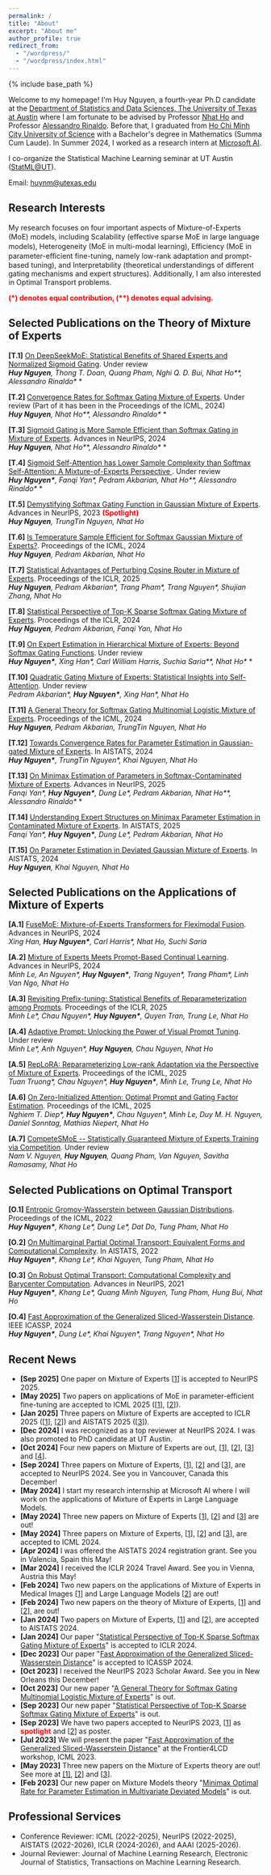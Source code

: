 ```yaml
---
permalink: /
title: "About"
excerpt: "About me"
author_profile: true
redirect_from: 
  - "/wordpress/"
  - "/wordpress/index.html"
---
```


{% include base_path %}

   
Welcome to my homepage! I'm Huy Nguyen, a fourth-year Ph.D candidate at the [Department of Statistics and Data Sciences, The University of Texas at Austin](https://stat.utexas.edu/) where I am fortunate to be advised by Professor [Nhat Ho](https://nhatptnk8912.github.io/) and Professor [Alessandro Rinaldo](https://arinaldo.github.io/). Before that, I graduated from [Ho Chi Minh City University of Science](https://en.hcmus.edu.vn/) with a Bachelor's degree in Mathematics (Summa Cum Laude). In Summer 2024, I worked as a research intern at [Microsoft AI](https://www.microsoft.com/en-us/ai). 

I co-organize the Statistical Machine Learning seminar at UT Austin ([StatML@UT](https://sites.google.com/view/statmlut/people?authuser=0)).

Email: huynm@utexas.edu
## Research Interests 
My research focuses on four important aspects of Mixture-of-Experts (MoE) models, including Scalability (eﬀective sparse MoE in large language models), Heterogeneity (MoE in multi-modal learning),
Eﬃciency (MoE in parameter-eﬃcient fine-tuning, namely low-rank adaptation and prompt-based tuning), and Interpretability (theoretical understandings of different gating mechanisms and expert structures).
Additionally, I am also interested in Optimal Transport problems.

<span style="color:red"> **(\*) denotes equal contribution, (\**) denotes equal advising.** </span> <br/>

## Selected Publications on the Theory of Mixture of Experts

**[T.1]** [On DeepSeekMoE: Statistical Benefits of Shared Experts and Normalized Sigmoid Gating](https://arxiv.org/abs/2505.10860). Under review <br/>
*__Huy Nguyen__, Thong T. Doan, Quang Pham, Nghi Q. D. Bui, Nhat Ho\*\*, Alessandro Rinaldo\** *<br/>

**[T.2]** [Convergence Rates for Softmax Gating Mixture of Experts](https://arxiv.org/abs/2503.03213). Under review (Part of it has been in the Proceedings of the ICML, 2024) <br/>
*__Huy Nguyen__, Nhat Ho\*\*, Alessandro Rinaldo\** *<br/>

**[T.3]** [Sigmoid Gating is More Sample Efficient than Softmax Gating in Mixture of Experts](https://arxiv.org/abs/2405.13997). Advances in NeurIPS, 2024 <br/>
*__Huy Nguyen__, Nhat Ho\*\*, Alessandro Rinaldo\** *<br/>

**[T.4]** [Sigmoid Self-Attention has Lower Sample Complexity than Softmax Self-Attention: A Mixture-of-Experts Perspective
](https://www.arxiv.org/abs/2502.00281). Under review <br/>
*__Huy Nguyen\*__, Fanqi Yan\*, Pedram Akbarian, Nhat Ho\*\*, Alessandro Rinaldo\** *<br/>

**[T.5]** [Demystifying Softmax Gating Function in Gaussian Mixture of Experts](https://arxiv.org/abs/2305.03288). Advances in NeurIPS, 2023  <span style="color:red"> **(Spotlight)** </span> <br/>
*__Huy Nguyen__, TrungTin Nguyen, Nhat Ho*<br/>

**[T.6]** [Is Temperature Sample Efficient for Softmax Gaussian Mixture of Experts?](https://arxiv.org/abs/2401.13875). Proceedings of the ICML, 2024 <br/> 
*__Huy Nguyen__, Pedram Akbarian, Nhat Ho*<br/>

**[T.7]** [Statistical Advantages of Perturbing Cosine Router in Mixture of Experts](https://arxiv.org/abs/2405.14131). Proceedings of the ICLR, 2025 <br/>
*__Huy Nguyen__, Pedram Akbarian\*, Trang Pham\*, Trang Nguyen\*, Shujian Zhang, Nhat Ho*<br/>

**[T.8]** [Statistical Perspective of Top-K Sparse Softmax Gating Mixture of Experts](https://arxiv.org/abs/2309.13850). Proceedings of the ICLR, 2024 <br/>
*__Huy Nguyen__, Pedram Akbarian, Fanqi Yan, Nhat Ho*<br/>

**[T.9]** [On Expert Estimation in Hierarchical Mixture of Experts: Beyond Softmax Gating Functions](https://arxiv.org/abs/2410.02935). Under review <br/>
*__Huy Nguyen\*__, Xing Han\*, Carl William Harris, Suchia Saria\*\*, Nhat Ho\** *<br/>

**[T.10]** [Quadratic Gating Mixture of Experts: Statistical Insights into Self-Attention](https://arxiv.org/abs/2410.11222). Under review <br/>
*Pedram Akbarian\*, __Huy Nguyen\*__,  Xing Han\*, Nhat Ho*<br/>

**[T.11]** [A General Theory for Softmax Gating Multinomial Logistic Mixture of Experts](https://arxiv.org/abs/2310.14188). Proceedings of the ICML, 2024 <br/>
*__Huy Nguyen__, Pedram Akbarian, TrungTin Nguyen, Nhat Ho*<br/>

**[T.12]** [Towards Convergence Rates for Parameter Estimation in Gaussian-gated Mixture of Experts](https://arxiv.org/abs/2305.07572). In AISTATS, 2024 <br/>
*__Huy Nguyen\*__, TrungTin Nguyen\*, Khai Nguyen, Nhat Ho*<br/>

**[T.13]** [On Minimax Estimation of Parameters in Softmax-Contaminated Mixture of Experts](https://arxiv.org/abs/2505.18455). Advances in NeurIPS, 2025 <br/>
*Fanqi Yan\*, __Huy Nguyen\*__, Dung Le\*, Pedram Akbarian, Nhat Ho\*\*, Alessandro Rinaldo\** *<br/>

**[T.14]** [Understanding Expert Structures on Minimax Parameter Estimation in Contaminated Mixture of Experts](https://arxiv.org/abs/2410.12258). In AISTATS, 2025 <br/>
*Fanqi Yan\*, __Huy Nguyen\*__, Dung Le\*, Pedram Akbarian, Nhat Ho*<br/>

**[T.15]** [On Parameter Estimation in Deviated Gaussian Mixture of Experts](https://arxiv.org/abs/2402.05220). In AISTATS, 2024 <br/>
*__Huy Nguyen__, Khai Nguyen, Nhat Ho*<br/>


## Selected Publications on the Applications of Mixture of Experts
**[A.1]** [FuseMoE: Mixture-of-Experts Transformers for Fleximodal Fusion](https://arxiv.org/abs/2402.03226). Advances in NeurIPS, 2024 <br/>
*Xing Han, __Huy Nguyen\*__, Carl Harris\*, Nhat Ho, Suchi Saria*<br/>

**[A.2]** [Mixture of Experts Meets Prompt-Based Continual Learning](https://arxiv.org/abs/2405.14124). Advances in NeurIPS, 2024 <br/>
*Minh Le, An Nguyen\*, __Huy Nguyen\*__, Trang Nguyen\*, Trang Pham\*, Linh Van Ngo, Nhat Ho*<br/>

**[A.3]** [Revisiting Prefix-tuning: Statistical Benefits of Reparameterization among Prompts](https://arxiv.org/abs/2410.02200). Proceedings of the ICLR, 2025 <br/>
*Minh Le\*, Chau Nguyen\*, __Huy Nguyen\*__, Quyen Tran, Trung Le, Nhat Ho*<br/>

**[A.4]** [Adaptive Prompt: Unlocking the Power of Visual Prompt Tuning](https://arxiv.org/abs/2501.18936). Under review <br/>
*Minh Le\*, Anh Nguyen\*, __Huy Nguyen__, Chau Nguyen, Nhat Ho*<br/>

**[A.5]** [RepLoRA: Reparameterizing Low-rank Adaptation via the Perspective of Mixture of Experts](https://arxiv.org/abs/2502.03044). Proceedings of the ICML, 2025 <br/>
*Tuan Truong\*, Chau Nguyen\*, __Huy Nguyen\*__, Minh Le, Trung Le, Nhat Ho*<br/>

**[A.6]** [On Zero-Initialized Attention: Optimal Prompt and Gating Factor Estimation](https://arxiv.org/abs/2502.03029). Proceedings of the ICML, 2025 <br/>
*Nghiem T. Diep\*, __Huy Nguyen\*__, Chau Nguyen\*, Minh Le, Duy M. H. Nguyen, Daniel Sonntag, Mathias Niepert, Nhat Ho*<br/>

**[A.7]** [CompeteSMoE -- Statistically Guaranteed Mixture of Experts Training via Competition](https://arxiv.org/abs/2505.13380). Under review <br/>
*Nam V. Nguyen, __Huy Nguyen__, Quang Pham, Van Nguyen, Savitha Ramasamy, Nhat Ho*<br/>

## Selected Publications on Optimal Transport
**[O.1]** [Entropic Gromov-Wasserstein between Gaussian Distributions](https://arxiv.org/abs/2108.10961). Proceedings of the ICML, 2022 <br/>
*__Huy Nguyen\*__, Khang Le\*, Dung Le\*, Dat Do, Tung Pham, Nhat Ho*<br/>

**[O.2]** [On Multimarginal Partial Optimal Transport: Equivalent Forms and Computational Complexity](https://arxiv.org/abs/2108.07992). In AISTATS, 2022 <br/>
*__Huy Nguyen\*__, Khang Le\*, Khai Nguyen, Tung Pham, Nhat Ho*<br/>

**[O.3]** [On Robust Optimal Transport: Computational Complexity and Barycenter Computation](https://arxiv.org/abs/2102.06857). Advances in NeurIPS, 2021 <br/>
*__Huy Nguyen\*__, Khang Le\*, Quang Minh Nguyen, Tung Pham, Hung Bui, Nhat Ho*<br/>

**[O.4]** [Fast Approximation of the Generalized Sliced-Wasserstein Distance](https://ieeexplore.ieee.org/stamp/stamp.jsp?arnumber=10447733). IEEE ICASSP, 2024 <br/>
*__Huy Nguyen\*__, Dung Le\*, Khai Nguyen\*, Trang Nguyen\*, Nhat Ho*<br/>
 

## Recent News
- **[Sep 2025]** One paper on Mixture of Experts [[1](https://arxiv.org/abs/2505.18455)] is accepted to NeurIPS 2025. 
- **[May 2025]** Two papers on applications of MoE in parameter-efficient fine-tuning are accepted to ICML 2025 ([[1](https://arxiv.org/abs/2502.03044)], [[2](https://arxiv.org/abs/2502.03029)]).
- **[Jan 2025]** Three papers on Mixture of Experts are accepted to ICLR 2025 ([[1](https://arxiv.org/abs/2405.14131)], [[2](https://arxiv.org/abs/2410.02200)]) and AISTATS 2025 ([[3](https://arxiv.org/abs/2410.12258)]).
- **[Dec 2024]** I was recognized as a top reviewer at NeurIPS 2024. I was also promoted to PhD candidate at UT Austin.
- **[Oct 2024]** Four new papers on Mixture of Experts are out, [[1](https://arxiv.org/abs/2410.02935)], [[2](https://arxiv.org/abs/2410.02200)], [[3](https://arxiv.org/abs/2410.11222)] and [[4](https://arxiv.org/abs/2410.12258)].
- **[Sep 2024]** Three papers on Mixture of Experts, [[1](https://arxiv.org/abs/2405.13997)], [[2](https://arxiv.org/abs/2402.03226)] and [[3](https://arxiv.org/abs/2405.14124)], are accepted to NeurIPS 2024. See you in Vancouver, Canada this December!
- **[May 2024]** I start my research internship at Microsoft AI where I will work on the applications of Mixture of Experts in Large Language Models.
- **[May 2024]** Three new papers on Mixture of Experts [[1](https://arxiv.org/abs/2405.13997)], [[2](https://arxiv.org/abs/2405.14131)] and [[3](https://arxiv.org/abs/2405.14124)] are out!
- **[May 2024]** Three papers on Mixture of Experts, [[1](https://arxiv.org/abs/2402.02952)], [[2](https://arxiv.org/abs/2401.13875)] and [[3](https://arxiv.org/abs/2310.14188)], are accepted to ICML 2024.
- **[Apr 2024]** I was offered the AISTATS 2024 registration grant. See you in Valencia, Spain this May!
- **[Mar 2024]** I received the ICLR 2024 Travel Award. See you in Vienna, Austria this May!
- **[Feb 2024]** Two new papers on the applications of Mixture of Experts in Medical Images [[1](https://arxiv.org/abs/2402.03226)] and Large Language Models [[2](https://arxiv.org/abs/2402.02526)] are out!
- **[Feb 2024]** Two new papers on the theory of Mixture of Experts, [[1](https://arxiv.org/abs/2402.02952)] and [[2](https://arxiv.org/abs/2401.13875)], are out! 
- **[Jan 2024]** Two papers on Mixture of Experts, [[1](https://arxiv.org/abs/2305.07572)] and [[2](https://arxiv.org/abs/2402.05220)], are accepted to AISTATS 2024.
- **[Jan 2024]** Our paper "[Statistical Perspective of Top-K Sparse Softmax Gating Mixture of Experts](https://arxiv.org/abs/2309.13850)" is accepted to ICLR 2024.
- **[Dec 2023]** Our paper "[Fast Approximation of the Generalized Sliced-Wasserstein Distance](https://openreview.net/forum?id=u3JeFO8G8s)" is accepted to ICASSP 2024.
- **[Oct 2023]** I received the NeurIPS 2023 Scholar Award. See you in New Orleans this December!
- **[Oct 2023]** Our new paper "[A General Theory for Softmax Gating Multinomial Logistic Mixture of Experts](https://arxiv.org/pdf/2310.14188.pdf)" is out.
- **[Sep 2023]** Our new paper "[Statistical Perspective of Top-K Sparse Softmax Gating Mixture of Experts](https://arxiv.org/pdf/2309.13850.pdf)" is out.
- **[Sep 2023]** We have two papers accepted to NeurIPS 2023, [[1](https://arxiv.org/pdf/2305.03288.pdf)] as <span style="color:red"> **spotlight** </span> and [[2](https://arxiv.org/pdf/2301.11808.pdf)] as poster.
- **[Jul 2023]** We will present the paper "[Fast Approximation of the Generalized Sliced-Wasserstein Distance](https://openreview.net/pdf?id=u3JeFO8G8s)" at the Frontier4LCD workshop, ICML 2023.
- **[May 2023]** Three new papers on the Mixture of Experts theory are out! See more at [[1]](https://arxiv.org/abs/2305.03288), [[2]](https://arxiv.org/abs/2305.07572) and [[3](https://huynm99.github.io/Deviated_MoE.pdf)].
- **[Feb 2023]** Our new paper on Mixture Models theory "[Minimax Optimal Rate for Parameter Estimation in Multivariate Deviated Models](https://arxiv.org/abs/2301.11808)" is out.

## Professional Services
- Conference Reviewer: ICML (2022-2025), NeurIPS (2022-2025), AISTATS (2022-2026), ICLR (2024-2026), and AAAI (2025-2026).
- Journal Reviewer: Journal of Machine Learning Research, Electronic Journal of Statistics, Transactions on Machine Learning Research.
